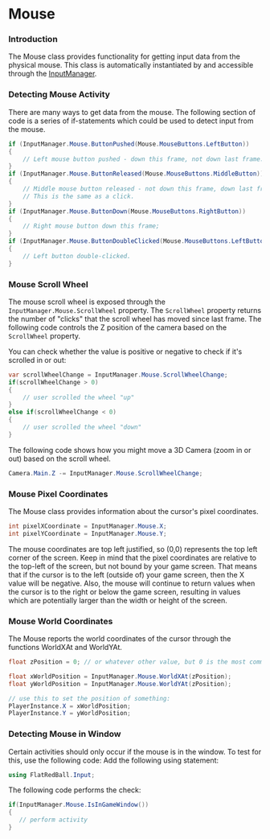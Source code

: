 # Mouse

### Introduction

The Mouse class provides functionality for getting input data from the physical mouse. This class is automatically instantiated by and accessible through the [InputManager](../inputmanager/).

### Detecting Mouse Activity

There are many ways to get data from the mouse. The following section of code is a series of if-statements which could be used to detect input from the mouse.

```csharp
if (InputManager.Mouse.ButtonPushed(Mouse.MouseButtons.LeftButton))
{
    // Left mouse button pushed - down this frame, not down last frame.
}
if (InputManager.Mouse.ButtonReleased(Mouse.MouseButtons.MiddleButton))
{
    // Middle mouse button released - not down this frame, down last frame.
    // This is the same as a click.
}
if (InputManager.Mouse.ButtonDown(Mouse.MouseButtons.RightButton))
{
    // Right mouse button down this frame;
}
if (InputManager.Mouse.ButtonDoubleClicked(Mouse.MouseButtons.LeftButton))
{
    // Left button double-clicked.
}
```

### Mouse Scroll Wheel

The mouse scroll wheel is exposed through the `InputManager.Mouse.ScrollWheel` property. The `ScrollWheel` property returns the number of "clicks" that the scroll wheel has moved since last frame. The following code controls the Z position of the camera based on the `ScrollWheel` property.

You can check whether the value is positive or negative to check if it's scrolled in or out:

```csharp
var scrollWheelChange = InputManager.Mouse.ScrollWheelChange;
if(scrollWheelChange > 0)
{
    // user scrolled the wheel "up"
}
else if(scrollWheelChange < 0)
{
    // user scrolled the wheel "down"
}
```

The following code shows how you might move a 3D Camera (zoom in or out) based on the scroll wheel.

```csharp
Camera.Main.Z -= InputManager.Mouse.ScrollWheelChange;
```

### Mouse Pixel Coordinates

The Mouse class provides information about the cursor's pixel coordinates.

```csharp
int pixelXCoordinate = InputManager.Mouse.X;
int pixelYCoordinate = InputManager.Mouse.Y;
```

The mouse coordinates are top left justified, so (0,0) represents the top left corner of the screen. Keep in mind that the pixel coordinates are relative to the top-left of the screen, but not bound by your game screen. That means that if the cursor is to the left (outside of) your game screen, then the X value will be negative. Also, the mouse will continue to return values when the cursor is to the right or below the game screen, resulting in values which are potentially larger than the width or height of the screen.

### Mouse World Coordinates

The Mouse reports the world coordinates of the cursor through the functions WorldXAt and WorldYAt.

```csharp
float zPosition = 0; // or whatever other value, but 0 is the most common

float xWorldPosition = InputManager.Mouse.WorldXAt(zPosition);
float yWorldPosition = InputManager.Mouse.WorldYAt(zPosition);

// use this to set the position of something:
PlayerInstance.X = xWorldPosition;
PlayerInstance.Y = yWorldPosition;
```

### Detecting Mouse in Window

Certain activities should only occur if the mouse is in the window. To test for this, use the following code: Add the following using statement:

```csharp
using FlatRedBall.Input;
```

The following code performs the check:

```csharp
if(InputManager.Mouse.IsInGameWindow())
{
   // perform activity
}
```
